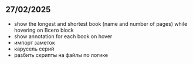 ## 27/02/2025
- show the longest and shortest book (name and number of pages) while hovering on Всего block
- show annotation for each book on hover 
- импорт заметок
- карусель серий
- разбить скрипты на файлы по логике
